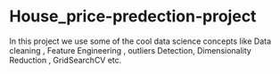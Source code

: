 # House_price-predection-project
In this project we use some of the cool data science concepts like Data cleaning , Feature Engineering , outliers Detection, Dimensionality Reduction ,  GridSearchCV etc.
